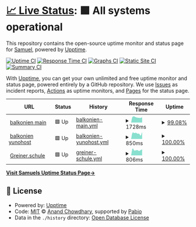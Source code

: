 # [📈 Live Status](https://quizilkend.github.io/balkonien_uptime/): <!--live status--> **🟩 All systems operational**

This repository contains the open-source uptime monitor and status page for [Samuel](https://github.com/quizilkend), powered by [Upptime](https://github.com/upptime/upptime).

[![Uptime CI](https://github.com/quizilkend/balkonien_uptime/workflows/Uptime%20CI/badge.svg)](https://github.com/quizilkend/balkonien_uptime/actions?query=workflow%3A%22Uptime+CI%22)
[![Response Time CI](https://github.com/quizilkend/balkonien_uptime/workflows/Response%20Time%20CI/badge.svg)](https://github.com/quizilkend/balkonien_uptime/actions?query=workflow%3A%22Response+Time+CI%22)
[![Graphs CI](https://github.com/quizilkend/balkonien_uptime/workflows/Graphs%20CI/badge.svg)](https://github.com/quizilkend/balkonien_uptime/actions?query=workflow%3A%22Graphs+CI%22)
[![Static Site CI](https://github.com/quizilkend/balkonien_uptime/workflows/Static%20Site%20CI/badge.svg)](https://github.com/quizilkend/balkonien_uptime/actions?query=workflow%3A%22Static+Site+CI%22)
[![Summary CI](https://github.com/quizilkend/balkonien_uptime/workflows/Summary%20CI/badge.svg)](https://github.com/quizilkend/balkonien_uptime/actions?query=workflow%3A%22Summary+CI%22)

With [Upptime](https://upptime.js.org), you can get your own unlimited and free uptime monitor and status page, powered entirely by a GitHub repository. We use [Issues](https://github.com/quizilkend/balkonien_uptime/issues) as incident reports, [Actions](https://github.com/quizilkend/balkonien_uptime/actions) as uptime monitors, and [Pages](https://quizilkend.github.io/balkonien_uptime/) for the status page.

<!--start: status pages-->
<!-- This summary is generated by Upptime (https://github.com/upptime/upptime) -->
<!-- Do not edit this manually, your changes will be overwritten -->
<!-- prettier-ignore -->
| URL | Status | History | Response Time | Uptime |
| --- | ------ | ------- | ------------- | ------ |
| <img alt="" src="https://icons.duckduckgo.com/ip3/balkonien.org.ico" height="13"> [balkonien main](https://balkonien.org) | 🟩 Up | [balkonien-main.yml](https://github.com/quizilkend/balkonien_uptime/commits/HEAD/history/balkonien-main.yml) | <details><summary><img alt="Response time graph" src="./graphs/balkonien-main/response-time-week.png" height="20"> 1728ms</summary><br><a href="https://quizilkend.github.io/balkonien_uptime/history/balkonien-main"><img alt="Response time 2138" src="https://img.shields.io/endpoint?url=https%3A%2F%2Fraw.githubusercontent.com%2Fquizilkend%2Fbalkonien_uptime%2FHEAD%2Fapi%2Fbalkonien-main%2Fresponse-time.json"></a><br><a href="https://quizilkend.github.io/balkonien_uptime/history/balkonien-main"><img alt="24-hour response time 1628" src="https://img.shields.io/endpoint?url=https%3A%2F%2Fraw.githubusercontent.com%2Fquizilkend%2Fbalkonien_uptime%2FHEAD%2Fapi%2Fbalkonien-main%2Fresponse-time-day.json"></a><br><a href="https://quizilkend.github.io/balkonien_uptime/history/balkonien-main"><img alt="7-day response time 1728" src="https://img.shields.io/endpoint?url=https%3A%2F%2Fraw.githubusercontent.com%2Fquizilkend%2Fbalkonien_uptime%2FHEAD%2Fapi%2Fbalkonien-main%2Fresponse-time-week.json"></a><br><a href="https://quizilkend.github.io/balkonien_uptime/history/balkonien-main"><img alt="30-day response time 1808" src="https://img.shields.io/endpoint?url=https%3A%2F%2Fraw.githubusercontent.com%2Fquizilkend%2Fbalkonien_uptime%2FHEAD%2Fapi%2Fbalkonien-main%2Fresponse-time-month.json"></a><br><a href="https://quizilkend.github.io/balkonien_uptime/history/balkonien-main"><img alt="1-year response time 2138" src="https://img.shields.io/endpoint?url=https%3A%2F%2Fraw.githubusercontent.com%2Fquizilkend%2Fbalkonien_uptime%2FHEAD%2Fapi%2Fbalkonien-main%2Fresponse-time-year.json"></a></details> | <details><summary><a href="https://quizilkend.github.io/balkonien_uptime/history/balkonien-main">99.08%</a></summary><a href="https://quizilkend.github.io/balkonien_uptime/history/balkonien-main"><img alt="All-time uptime 99.88%" src="https://img.shields.io/endpoint?url=https%3A%2F%2Fraw.githubusercontent.com%2Fquizilkend%2Fbalkonien_uptime%2FHEAD%2Fapi%2Fbalkonien-main%2Fuptime.json"></a><br><a href="https://quizilkend.github.io/balkonien_uptime/history/balkonien-main"><img alt="24-hour uptime 100.00%" src="https://img.shields.io/endpoint?url=https%3A%2F%2Fraw.githubusercontent.com%2Fquizilkend%2Fbalkonien_uptime%2FHEAD%2Fapi%2Fbalkonien-main%2Fuptime-day.json"></a><br><a href="https://quizilkend.github.io/balkonien_uptime/history/balkonien-main"><img alt="7-day uptime 99.08%" src="https://img.shields.io/endpoint?url=https%3A%2F%2Fraw.githubusercontent.com%2Fquizilkend%2Fbalkonien_uptime%2FHEAD%2Fapi%2Fbalkonien-main%2Fuptime-week.json"></a><br><a href="https://quizilkend.github.io/balkonien_uptime/history/balkonien-main"><img alt="30-day uptime 99.75%" src="https://img.shields.io/endpoint?url=https%3A%2F%2Fraw.githubusercontent.com%2Fquizilkend%2Fbalkonien_uptime%2FHEAD%2Fapi%2Fbalkonien-main%2Fuptime-month.json"></a><br><a href="https://quizilkend.github.io/balkonien_uptime/history/balkonien-main"><img alt="1-year uptime 99.88%" src="https://img.shields.io/endpoint?url=https%3A%2F%2Fraw.githubusercontent.com%2Fquizilkend%2Fbalkonien_uptime%2FHEAD%2Fapi%2Fbalkonien-main%2Fuptime-year.json"></a></details>
| <img alt="" src="https://icons.duckduckgo.com/ip3/yunohost.balkonien.org.ico" height="13"> [balkonien yunohost](https://yunohost.balkonien.org) | 🟩 Up | [balkonien-yunohost.yml](https://github.com/quizilkend/balkonien_uptime/commits/HEAD/history/balkonien-yunohost.yml) | <details><summary><img alt="Response time graph" src="./graphs/balkonien-yunohost/response-time-week.png" height="20"> 850ms</summary><br><a href="https://quizilkend.github.io/balkonien_uptime/history/balkonien-yunohost"><img alt="Response time 1038" src="https://img.shields.io/endpoint?url=https%3A%2F%2Fraw.githubusercontent.com%2Fquizilkend%2Fbalkonien_uptime%2FHEAD%2Fapi%2Fbalkonien-yunohost%2Fresponse-time.json"></a><br><a href="https://quizilkend.github.io/balkonien_uptime/history/balkonien-yunohost"><img alt="24-hour response time 646" src="https://img.shields.io/endpoint?url=https%3A%2F%2Fraw.githubusercontent.com%2Fquizilkend%2Fbalkonien_uptime%2FHEAD%2Fapi%2Fbalkonien-yunohost%2Fresponse-time-day.json"></a><br><a href="https://quizilkend.github.io/balkonien_uptime/history/balkonien-yunohost"><img alt="7-day response time 850" src="https://img.shields.io/endpoint?url=https%3A%2F%2Fraw.githubusercontent.com%2Fquizilkend%2Fbalkonien_uptime%2FHEAD%2Fapi%2Fbalkonien-yunohost%2Fresponse-time-week.json"></a><br><a href="https://quizilkend.github.io/balkonien_uptime/history/balkonien-yunohost"><img alt="30-day response time 890" src="https://img.shields.io/endpoint?url=https%3A%2F%2Fraw.githubusercontent.com%2Fquizilkend%2Fbalkonien_uptime%2FHEAD%2Fapi%2Fbalkonien-yunohost%2Fresponse-time-month.json"></a><br><a href="https://quizilkend.github.io/balkonien_uptime/history/balkonien-yunohost"><img alt="1-year response time 1038" src="https://img.shields.io/endpoint?url=https%3A%2F%2Fraw.githubusercontent.com%2Fquizilkend%2Fbalkonien_uptime%2FHEAD%2Fapi%2Fbalkonien-yunohost%2Fresponse-time-year.json"></a></details> | <details><summary><a href="https://quizilkend.github.io/balkonien_uptime/history/balkonien-yunohost">100.00%</a></summary><a href="https://quizilkend.github.io/balkonien_uptime/history/balkonien-yunohost"><img alt="All-time uptime 99.99%" src="https://img.shields.io/endpoint?url=https%3A%2F%2Fraw.githubusercontent.com%2Fquizilkend%2Fbalkonien_uptime%2FHEAD%2Fapi%2Fbalkonien-yunohost%2Fuptime.json"></a><br><a href="https://quizilkend.github.io/balkonien_uptime/history/balkonien-yunohost"><img alt="24-hour uptime 100.00%" src="https://img.shields.io/endpoint?url=https%3A%2F%2Fraw.githubusercontent.com%2Fquizilkend%2Fbalkonien_uptime%2FHEAD%2Fapi%2Fbalkonien-yunohost%2Fuptime-day.json"></a><br><a href="https://quizilkend.github.io/balkonien_uptime/history/balkonien-yunohost"><img alt="7-day uptime 100.00%" src="https://img.shields.io/endpoint?url=https%3A%2F%2Fraw.githubusercontent.com%2Fquizilkend%2Fbalkonien_uptime%2FHEAD%2Fapi%2Fbalkonien-yunohost%2Fuptime-week.json"></a><br><a href="https://quizilkend.github.io/balkonien_uptime/history/balkonien-yunohost"><img alt="30-day uptime 100.00%" src="https://img.shields.io/endpoint?url=https%3A%2F%2Fraw.githubusercontent.com%2Fquizilkend%2Fbalkonien_uptime%2FHEAD%2Fapi%2Fbalkonien-yunohost%2Fuptime-month.json"></a><br><a href="https://quizilkend.github.io/balkonien_uptime/history/balkonien-yunohost"><img alt="1-year uptime 99.99%" src="https://img.shields.io/endpoint?url=https%3A%2F%2Fraw.githubusercontent.com%2Fquizilkend%2Fbalkonien_uptime%2FHEAD%2Fapi%2Fbalkonien-yunohost%2Fuptime-year.json"></a></details>
| <img alt="" src="https://icons.duckduckgo.com/ip3/greiner.schule.ico" height="13"> [Greiner.schule](https://greiner.schule) | 🟩 Up | [greiner-schule.yml](https://github.com/quizilkend/balkonien_uptime/commits/HEAD/history/greiner-schule.yml) | <details><summary><img alt="Response time graph" src="./graphs/greiner-schule/response-time-week.png" height="20"> 806ms</summary><br><a href="https://quizilkend.github.io/balkonien_uptime/history/greiner-schule"><img alt="Response time 865" src="https://img.shields.io/endpoint?url=https%3A%2F%2Fraw.githubusercontent.com%2Fquizilkend%2Fbalkonien_uptime%2FHEAD%2Fapi%2Fgreiner-schule%2Fresponse-time.json"></a><br><a href="https://quizilkend.github.io/balkonien_uptime/history/greiner-schule"><img alt="24-hour response time 667" src="https://img.shields.io/endpoint?url=https%3A%2F%2Fraw.githubusercontent.com%2Fquizilkend%2Fbalkonien_uptime%2FHEAD%2Fapi%2Fgreiner-schule%2Fresponse-time-day.json"></a><br><a href="https://quizilkend.github.io/balkonien_uptime/history/greiner-schule"><img alt="7-day response time 806" src="https://img.shields.io/endpoint?url=https%3A%2F%2Fraw.githubusercontent.com%2Fquizilkend%2Fbalkonien_uptime%2FHEAD%2Fapi%2Fgreiner-schule%2Fresponse-time-week.json"></a><br><a href="https://quizilkend.github.io/balkonien_uptime/history/greiner-schule"><img alt="30-day response time 788" src="https://img.shields.io/endpoint?url=https%3A%2F%2Fraw.githubusercontent.com%2Fquizilkend%2Fbalkonien_uptime%2FHEAD%2Fapi%2Fgreiner-schule%2Fresponse-time-month.json"></a><br><a href="https://quizilkend.github.io/balkonien_uptime/history/greiner-schule"><img alt="1-year response time 865" src="https://img.shields.io/endpoint?url=https%3A%2F%2Fraw.githubusercontent.com%2Fquizilkend%2Fbalkonien_uptime%2FHEAD%2Fapi%2Fgreiner-schule%2Fresponse-time-year.json"></a></details> | <details><summary><a href="https://quizilkend.github.io/balkonien_uptime/history/greiner-schule">100.00%</a></summary><a href="https://quizilkend.github.io/balkonien_uptime/history/greiner-schule"><img alt="All-time uptime 99.99%" src="https://img.shields.io/endpoint?url=https%3A%2F%2Fraw.githubusercontent.com%2Fquizilkend%2Fbalkonien_uptime%2FHEAD%2Fapi%2Fgreiner-schule%2Fuptime.json"></a><br><a href="https://quizilkend.github.io/balkonien_uptime/history/greiner-schule"><img alt="24-hour uptime 100.00%" src="https://img.shields.io/endpoint?url=https%3A%2F%2Fraw.githubusercontent.com%2Fquizilkend%2Fbalkonien_uptime%2FHEAD%2Fapi%2Fgreiner-schule%2Fuptime-day.json"></a><br><a href="https://quizilkend.github.io/balkonien_uptime/history/greiner-schule"><img alt="7-day uptime 100.00%" src="https://img.shields.io/endpoint?url=https%3A%2F%2Fraw.githubusercontent.com%2Fquizilkend%2Fbalkonien_uptime%2FHEAD%2Fapi%2Fgreiner-schule%2Fuptime-week.json"></a><br><a href="https://quizilkend.github.io/balkonien_uptime/history/greiner-schule"><img alt="30-day uptime 100.00%" src="https://img.shields.io/endpoint?url=https%3A%2F%2Fraw.githubusercontent.com%2Fquizilkend%2Fbalkonien_uptime%2FHEAD%2Fapi%2Fgreiner-schule%2Fuptime-month.json"></a><br><a href="https://quizilkend.github.io/balkonien_uptime/history/greiner-schule"><img alt="1-year uptime 99.99%" src="https://img.shields.io/endpoint?url=https%3A%2F%2Fraw.githubusercontent.com%2Fquizilkend%2Fbalkonien_uptime%2FHEAD%2Fapi%2Fgreiner-schule%2Fuptime-year.json"></a></details>

<!--end: status pages-->

[**Visit Samuels Uptime Status Page→**](https://quizilkend.github.io/balkonien_uptime/)

## 📄 License

- Powered by: [Upptime](https://github.com/upptime/upptime)
- Code: [MIT](./LICENSE) © [Anand Chowdhary](https://anandchowdhary.com), supported by [Pabio](https://pabio.com)
- Data in the `./history` directory: [Open Database License](https://opendatacommons.org/licenses/odbl/1-0/)
